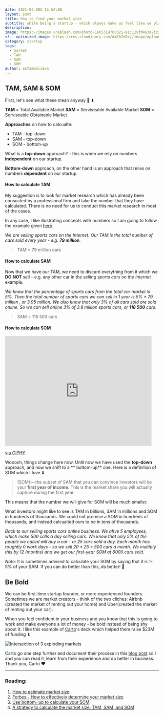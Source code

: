 ```yaml
---
date: 2021-02-205 15:54:00
layout: post
title: How to find your market size
subtitle: while being a startup - which always make us feel like we play on the hard level
description: 
image: https://images.unsplash.com/photo-1605319760321-91c129fd463a?ixid=MXwxMjA3fDB8MHxwaG90by1wYWdlfHx8fGVufDB8fHw%3D&ixlib=rb-1.2.1&auto=format&fit=crop&w=1434&q=80
<!-- optimized_image: https://res.cloudinary.com/dm7h7e8xj/image/upload/c_scale,w_380/v1559825288/theme17_nlndhx.jpg -->
category: startup
tags:
  - market
  - TAM
  - SAM
  - SOM
author: estambolieva
---
```


## TAM, SAM & SOM


First, let's see what these mean anyway 🤨 ⬇

**TAM** = Total Available Market
**SAM** = Serviseable Available Market
**SOM** = Serviseable Obtainable Market


**Approaches** on how to calcualte:
- TAM - top-down
- SAM - top-down
- SOM - bottom-up


What is a **top-down** approach? - this is when we rely on numbers **independent** on our startup.

**Bottom-down** approach, on the other hand is an approach that relies on numbers **dependent** on our startup.

#### How to calculate TAM

My suggestion is to look for market research which has already been consucted by a professional firm and take the number that they have calculated. There is no need for us to conduct this market research in most of the cases.

In any case, I like illustrating concepts with numbers so I am going to follow the example given [here](https://medium.com/is-that-product-management/a-strategy-to-calculate-the-market-size-tam-sam-and-som-cda0a05c77f8).

*We are selling sports cars on the Internet. Our TAM is the total number of cars sold every year - e.g. **79 million**.*

> TAM = 79 million cars


#### How to calculate SAM


Now that we have our TAM, we need to discard everything from it which we **DO NOT** sell - e.g. any other car in the *selling sports cars on the Internet* example.

*We know that the percentage of sports cars from the total car market is 5%. Then the total number of sports cars we can sell in 1 year is 5% * 79 million , or 3.95 million. We also know that only 3% of all cars sold are sold online. So we can sell online 3% of 3.9 million sports cars, or **118 500** cars.*

> SAM = 118 500 cars


#### How to calculate SOM


<iframe src="https://giphy.com/embed/UT85cPM4MnNks" width="480" height="360" frameBorder="0" class="giphy-embed" allowFullScreen></iframe><p><a href="https://giphy.com/gifs/UT85cPM4MnNks">via GIPHY</a></p>

Wooooh, things change here now. Until now we have used the **top-down** approach, and now we shift to a **
bottom-up** one. Here is a definition of SOM which I love ⬇


> (SOM) — the subset of SAM that you can convince investors will be your **first year of income**. This is the market share you will actually capture during the first year.

This means that the number we will give for SOM will be much smaller.

What investors might like to see is TAM in billions, SAM in millions and SOM in hundreds of thousands. We could not promise a SOM in hundreds of thousands, and instead calcualted ours to be in tens of thousands. 

*Back to our selling sports cars online business. We ahve 5 employees, which make 500 calls a day selling cars. We know that only 5% of the people we called will buy a car - or 25 cars sold a day. Each month has roughtly 0 work days - so we sell 20 * 25 = 500 cars a month. We multiply this by 12 (months) and we get our first-year SOM at 6000 cars sold.*

*Note*: It is sometimes advised to calculate your SOM by saying that it is 1-5% of your SAM. If you can do better than this, do better! 💪


## Be Bold

We can be first-time startup founder, or more experienced founders. Sometimes we are market creators - think of the two cliches: Airbnb (created the market of renting out your home) and Uber(created the market of renting out your car).

When you feel confident in your business and you know that this is going to work and make everyone a lot of money - be bold instead of being shy about it. I like this example of [Carto](https://carto.com/)'s deck which helped them raise $23M of funding ⬇

![Intersection of 3 exploding markets](https://miro.medium.com/max/875/1*1oH8yXjAipIez5zhYGitQQ.png)

Carto go one step further and document their process in this [blog post](https://medium.com/@carto/raising-money-in-the-current-environment-every-little-helps-2e345d103293#.5jvccxi7o) so I and you can read it, learn from their experience and do better in business. Thank you, Carto ♥. 

---

### Reading:

1. [How to estimate market size](https://learn.marsdd.com/article/how-to-estimate-market-size-business-and-marketing-planning-for-startups/)
2. [Forbes - How to effectively determine your market size](https://www.forbes.com/sites/alejandrocremades/2018/09/23/how-to-effectively-determine-your-market-size/?sh=2605f54413d8)
3. [Use bottom=up to calculate your SOM](https://medium.com/is-that-product-management/a-strategy-to-calculate-the-market-size-tam-sam-and-som-cda0a05c77f8)
4. [A strategy to calculate the market size: TAM, SAM, and SOM](https://medium.com/is-that-product-management/a-strategy-to-calculate-the-market-size-tam-sam-and-som-cda0a05c77f8)
